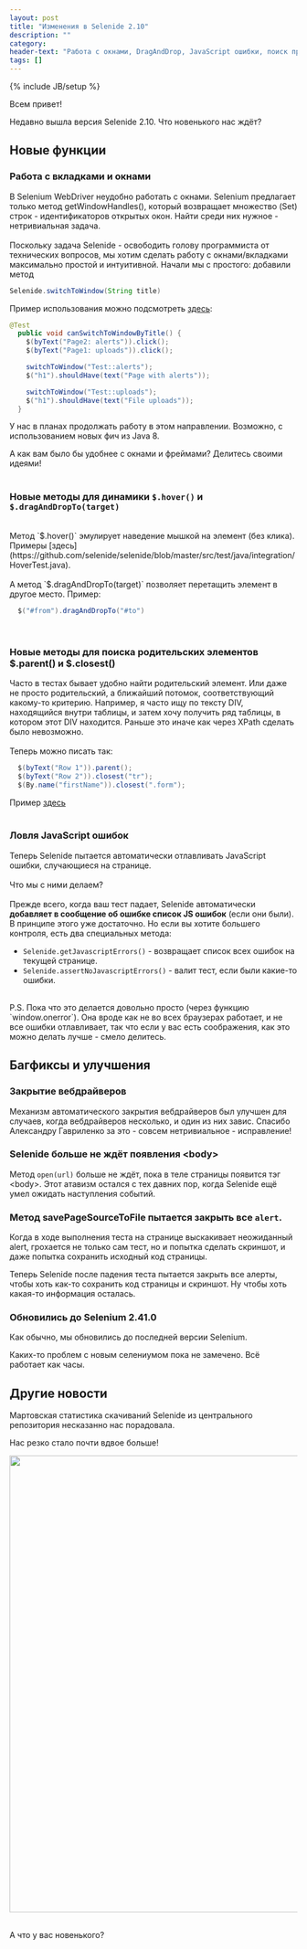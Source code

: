 ```yaml
---
layout: post
title: "Изменения в Selenide 2.10"
description: ""
category:
header-text: "Работа с окнами, DragAndDrop, JavaScript ошибки, поиск предков и обновление до Selenium 2.41.0"
tags: []
---
```

{% include JB/setup %}

Всем привет!

Недавно вышла версия Selenide 2.10. Что новенького нас ждёт?

## Новые функции

### Работа с вкладками и окнами

В Selenium WebDriver неудобно работать с окнами. Selenium предлагает только метод getWindowHandles(), который
возвращает множество (Set) строк - идентификаторов открытых окон. Найти среди них нужное - нетривиальная задача.
<br/>
<br/>
Поскольку задача Selenide - освободить голову программиста от технических вопросов, мы хотим сделать работу с
окнами/вкладками максимально простой и интуитивной. Начали мы с простого: добавили метод

```java
Selenide.switchToWindow(String title)
```

Пример использования можно подсмотреть [здесь](https://github.com/selenide/selenide/blob/master/src/test/java/integration/TabsTest.java#LC45):

```java
@Test
  public void canSwitchToWindowByTitle() {
    $(byText("Page2: alerts")).click();
    $(byText("Page1: uploads")).click();

    switchToWindow("Test::alerts");
    $("h1").shouldHave(text("Page with alerts"));

    switchToWindow("Test::uploads");
    $("h1").shouldHave(text("File uploads"));
  }
```

У нас в планах продолжать работу в этом направлении. Возможно, с использованием новых фич из Java 8. 

А как вам было бы удобнее с окнами и фреймами? Делитесь своими идеями! 
<br/>
<br/>

### Новые методы для динамики `$.hover()` и `$.dragAndDropTo(target)`

<br/>
Метод `$.hover()` эмулирует наведение мышкой на элемент (без клика).
Примеры [здесь](https://github.com/selenide/selenide/blob/master/src/test/java/integration/HoverTest.java).
<br/>
<br/>
А метод `$.dragAndDropTo(target)` позволяет перетащить элемент в другое место. Пример:

```java
  $("#from").dragAndDropTo("#to")
```

<br/>

### Новые методы для поиска родительских элементов $.parent() и $.closest()

Часто в тестах бывает удобно найти родительский элемент. Или даже не просто родительский, а ближайший потомок, соответствующий какому-то критерию.
Например, я часто ищу по тексту DIV, находящийся внутри таблицы, и затем хочу получить ряд таблицы, в котором этот DIV находится.
Раньше это иначе как через XPath сделать было невозможно.
<br/>
<br/>
Теперь можно писать так:

```java
  $(byText("Row 1")).parent();
  $(byText("Row 2")).closest("tr");
  $(By.name("firstName")).closest(".form");
```

Пример [здесь](https://github.com/selenide/selenide/blob/master/src/test/java/integration/ParentTest.java)
<br/>
<br/>

### Ловля JavaScript ошибок
Теперь Selenide пытается автоматически отлавливать JavaScript ошибки, случающиеся на странице.
<br/>
<br/>
Что мы с ними делаем?
<br/>
<br/>
Прежде всего, когда ваш тест падает, Selenide автоматически **добавляет в сообщение об ошибке список JS ошибок** (если они были).
В принципе этого уже достаточно. Но если вы хотите большего контроля, есть два специальных метода:

* ```Selenide.getJavascriptErrors()``` - возвращает список всех ошибок на текущей странице.
* ```Selenide.assertNoJavascriptErrors()``` - валит тест, если были какие-то ошибки.

<br/>
P.S. Пока что это делается довольно просто (через функцию `window.onerror`). Она вроде как не во всех
браузерах работает, и не все ошибки отлавливает, так что если у вас есть соображения, как это можно делать
лучше - смело делитесь.

<br/>

## Багфиксы и улучшения

### Закрытие вебдрайверов
Механизм автоматического закрытия вебдрайверов был улучшен для случаев, когда вебдрайверов несколько, и один из них
завис. Спасибо Александру Гавриленко за это - совсем нетривиальное - исправление!

### Selenide больше не ждёт появления &lt;body&gt;

Метод `open(url)` больше не ждёт, пока в теле страницы появится тэг &lt;body&gt;.
Этот атавизм остался с тех давних пор, когда Selenide ещё умел ожидать наступления событий. 

### Метод savePageSourceToFile пытается закрыть все `alert`.

Когда в ходе выполнения теста на странице выскакивает неожиданный alert, грохается не только сам тест, но и попытка 
сделать скриншот, и даже попытка сохранить исходный код страницы.

Теперь Selenide после падения теста пытается закрыть все алерты, чтобы хоть как-то сохранить код страницы и скриншот. 
Ну чтобы хоть какая-то информация осталась.  
 
### Обновились до Selenium 2.41.0

Как обычно, мы обновились до последней версии Selenium.

Каких-то проблем с новым селениумом пока не замечено. Всё работает как часы.

## Другие новости

Мартовская статистика скачиваний Selenide из центрального репозитория несказанно нас порадовала.

Нас резко стало почти вдвое больше!

<center>
<img src="{{ BASE_PATH }}/images/2014/04/selenide_downloads.2014-03.png" width="800"/>
</center>


<br/>

А что у вас новенького?

<br/>